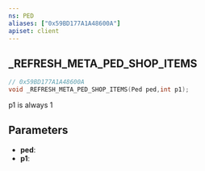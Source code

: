 ```yaml
---
ns: PED
aliases: ["0x59BD177A1A48600A"]
apiset: client
---
```

## _REFRESH_META_PED_SHOP_ITEMS

```c
// 0x59BD177A1A48600A
void _REFRESH_META_PED_SHOP_ITEMS(Ped ped,int p1);
```

p1 is always 1

## Parameters
* **ped**:
* **p1**: